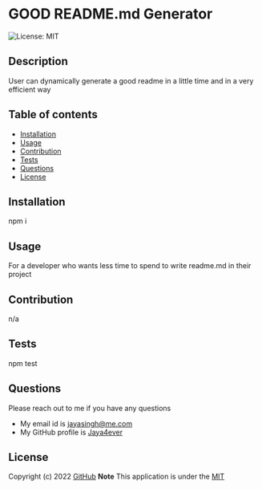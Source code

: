 # GOOD README.md Generator
  
 ![License: MIT](https://img.shields.io/badge/License-MIT-yellow.svg)

  ## Description
  User can dynamically generate a good readme in a little time and in a very efficient way

  
  ## Table of contents
  * [Installation](#installation)
  * [Usage](#usage)
  * [Contribution](#contribution)
  * [Tests](#tests)
  * [Questions](#questions)
  * [License](#license)
  

  ## Installation
  npm i

   ## Usage
  For a developer who wants less time to spend to write readme.md in their project

  ## Contribution 
  n/a

  ## Tests
  npm test

 ## Questions
  Please reach out to me if you have any questions
  
  * My email id is jayasingh@me.com
  * My GitHub profile is [Jaya4ever](https://github.com/jaya4ever)


  ## License
  Copyright (c) 2022 [GitHub](https://github.com/jaya4ever)  **Note** This application is under the [MIT](https://mit-license.org)

